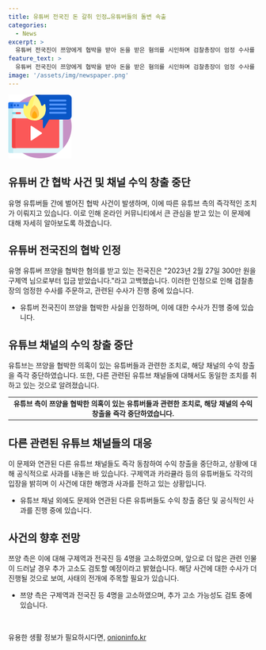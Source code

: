 ```yaml
---
title: 유튜버 전국진 돈 갈취 인정…유튜버들의 돌변 속출
categories:
  - News
excerpt: >
  유튜버 전국진이 쯔양에게 협박을 받아 돈을 받은 혐의를 시인하며 검찰총장이 엄정 수사를 주문하고, 유튜브 측은 수익 창출을 막았다. 측에서 즉각 대응했다. 전국진은 협박의 대가로 300만 원을 받았다고 시인하며 죄를 인정했고, 유튜브 측도 관련 수익 창출을 중단했다. 카라큘라도 사과를 표명하며 사실 부인하고 고소 대상이 아님을 밝혔다. MBN뉴스 백길종입니다.
feature_text: >
  유튜버 전국진이 쯔양에게 협박을 받아 돈을 받은 혐의를 시인하며 검찰총장이 엄정 수사를 주문하고, 유튜브 측은 수익 창출을 막았다. 측에서 즉각 대응했다. 전국진은 협박의 대가로 300만 원을 받았다고 시인하며 죄를 인정했고, 유튜브 측도 관련 수익 창출을 중단했다. 카라큘라도 사과를 표명하며 사실 부인하고 고소 대상이 아님을 밝혔다. MBN뉴스 백길종입니다.
image: '/assets/img/newspaper.png'
---
```


<p><img src="/assets/img/news.png" alt="rentncar 속보" /></p>

<h2>유튜버 간 협박 사건 및 채널 수익 창출 중단</h2>

<p data-ke-size="size16">유명 유튜버들 간에 벌어진 협박 사건이 발생하며, 이에 따른 유튜브 측의 즉각적인 조치가 이뤄지고 있습니다. 이로 인해 온라인 커뮤니티에서 큰 관심을 받고 있는 이 문제에 대해 자세히 알아보도록 하겠습니다.</p>

<h2>유튜버 전국진의 협박 인정</h2>

<p>유명 유튜버 쯔양을 협박한 혐의를 받고 있는 전국진은 "2023년 2월 27일 300만 원을 구제역 님으로부터 입금 받았습니다."라고 고백했습니다. 이러한 인정으로 인해 검찰총장의 엄정한 수사를 주문하고, 관련된 수사가 진행 중에 있습니다.</p>

<ul>
    <li>유튜버 전국진이 쯔양을 협박한 사실을 인정하며, 이에 대한 수사가 진행 중에 있습니다.</li>
</ul>

<h2>유튜브 채널의 수익 창출 중단</h2>

<p>유튜브는 쯔양을 협박한 의혹이 있는 유튜버들과 관련한 조치로, 해당 채널의 수익 창출을 즉각 중단하였습니다. 또한, 다른 관련된 유튜브 채널들에 대해서도 동일한 조치를 취하고 있는 것으로 알려졌습니다.</p>

<table>
    <tr>
        <td style="text-align: center; height: 17px;"><b>유튜브 측이 쯔양을 협박한 의혹이 있는 유튜버들과 관련한 조치로, 해당 채널의 수익 창출을 즉각 중단하였습니다.</b></td>
    </tr>
</table>

<h2>다른 관련된 유튜브 채널들의 대응</h2>

<p>이 문제와 연관된 다른 유튜브 채널들도 즉각 동참하여 수익 창출을 중단하고, 상황에 대해 공식적으로 사과를 내놓은 바 있습니다. 구제역과 카라큘라 등의 유튜버들도 각각의 입장을 밝히며 이 사건에 대한 해명과 사과를 전하고 있는 상황입니다.</p>

<ul>
    <li>유튜브 채널 외에도 문제와 연관된 다른 유튜버들도 수익 창출 중단 및 공식적인 사과를 진행 중에 있습니다.</li>
</ul>

<h2>사건의 향후 전망</h2>

<p>쯔양 측은 이에 대해 구제역과 전국진 등 4명을 고소하였으며, 앞으로 더 많은 관련 인물이 드러날 경우 추가 고소도 검토할 예정이라고 밝혔습니다. 해당 사건에 대한 수사가 더 진행될 것으로 보여, 사태의 전개에 주목할 필요가 있습니다.</p>

<ul>
    <li>쯔양 측은 구제역과 전국진 등 4명을 고소하였으며, 추가 고소 가능성도 검토 중에 있습니다.</li>
</ul>

<p data-ke-size="size16">&nbsp;</p>
유용한 생활 정보가 필요하시다면, <a href="https://onioninfo.kr" rel="dofollow">onioninfo.kr</a>


